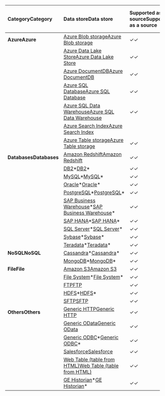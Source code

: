 | <span data-ttu-id="bb105-101">Category</span><span class="sxs-lookup"><span data-stu-id="bb105-101">Category</span></span> | <span data-ttu-id="bb105-102">Data store</span><span class="sxs-lookup"><span data-stu-id="bb105-102">Data store</span></span> | <span data-ttu-id="bb105-103">Supported as a source</span><span class="sxs-lookup"><span data-stu-id="bb105-103">Supported as a source</span></span> | <span data-ttu-id="bb105-104">Supported as a sink</span><span class="sxs-lookup"><span data-stu-id="bb105-104">Supported as a sink</span></span> |
|:--- |:--- |:--- |:--- |
| <span data-ttu-id="bb105-105">**Azure**</span><span class="sxs-lookup"><span data-stu-id="bb105-105">**Azure**</span></span> |[<span data-ttu-id="bb105-106">Azure Blob storage</span><span class="sxs-lookup"><span data-stu-id="bb105-106">Azure Blob storage</span></span>](../articles/data-factory/data-factory-azure-blob-connector.md) |<span data-ttu-id="bb105-107">✓</span><span class="sxs-lookup"><span data-stu-id="bb105-107">✓</span></span> |<span data-ttu-id="bb105-108">✓</span><span class="sxs-lookup"><span data-stu-id="bb105-108">✓</span></span> |
| &nbsp; |[<span data-ttu-id="bb105-109">Azure Data Lake Store</span><span class="sxs-lookup"><span data-stu-id="bb105-109">Azure Data Lake Store</span></span>](../articles/data-factory/data-factory-azure-datalake-connector.md) |<span data-ttu-id="bb105-110">✓</span><span class="sxs-lookup"><span data-stu-id="bb105-110">✓</span></span> |<span data-ttu-id="bb105-111">✓</span><span class="sxs-lookup"><span data-stu-id="bb105-111">✓</span></span> |
| &nbsp; |[<span data-ttu-id="bb105-112">Azure DocumentDB</span><span class="sxs-lookup"><span data-stu-id="bb105-112">Azure DocumentDB</span></span>](../articles/data-factory/data-factory-azure-documentdb-connector.md) |<span data-ttu-id="bb105-113">✓</span><span class="sxs-lookup"><span data-stu-id="bb105-113">✓</span></span> |<span data-ttu-id="bb105-114">✓</span><span class="sxs-lookup"><span data-stu-id="bb105-114">✓</span></span> |
| &nbsp; |[<span data-ttu-id="bb105-115">Azure SQL Database</span><span class="sxs-lookup"><span data-stu-id="bb105-115">Azure SQL Database</span></span>](../articles/data-factory/data-factory-azure-sql-connector.md) |<span data-ttu-id="bb105-116">✓</span><span class="sxs-lookup"><span data-stu-id="bb105-116">✓</span></span> |<span data-ttu-id="bb105-117">✓</span><span class="sxs-lookup"><span data-stu-id="bb105-117">✓</span></span> |
| &nbsp; |[<span data-ttu-id="bb105-118">Azure SQL Data Warehouse</span><span class="sxs-lookup"><span data-stu-id="bb105-118">Azure SQL Data Warehouse</span></span>](../articles/data-factory/data-factory-azure-sql-data-warehouse-connector.md) |<span data-ttu-id="bb105-119">✓</span><span class="sxs-lookup"><span data-stu-id="bb105-119">✓</span></span> |<span data-ttu-id="bb105-120">✓</span><span class="sxs-lookup"><span data-stu-id="bb105-120">✓</span></span> |
| &nbsp; |[<span data-ttu-id="bb105-121">Azure Search Index</span><span class="sxs-lookup"><span data-stu-id="bb105-121">Azure Search Index</span></span>](../articles/data-factory/data-factory-azure-search-connector.md) | |<span data-ttu-id="bb105-122">✓</span><span class="sxs-lookup"><span data-stu-id="bb105-122">✓</span></span> |
| &nbsp; |[<span data-ttu-id="bb105-123">Azure Table storage</span><span class="sxs-lookup"><span data-stu-id="bb105-123">Azure Table storage</span></span>](../articles/data-factory/data-factory-azure-table-connector.md) |<span data-ttu-id="bb105-124">✓</span><span class="sxs-lookup"><span data-stu-id="bb105-124">✓</span></span> |<span data-ttu-id="bb105-125">✓</span><span class="sxs-lookup"><span data-stu-id="bb105-125">✓</span></span> |
| <span data-ttu-id="bb105-126">**Databases**</span><span class="sxs-lookup"><span data-stu-id="bb105-126">**Databases**</span></span> |[<span data-ttu-id="bb105-127">Amazon Redshift</span><span class="sxs-lookup"><span data-stu-id="bb105-127">Amazon Redshift</span></span>](../articles/data-factory/data-factory-amazon-redshift-connector.md) |<span data-ttu-id="bb105-128">✓</span><span class="sxs-lookup"><span data-stu-id="bb105-128">✓</span></span> | |
| &nbsp; |<span data-ttu-id="bb105-129">[DB2](../articles/data-factory/data-factory-onprem-db2-connector.md)\*</span><span class="sxs-lookup"><span data-stu-id="bb105-129">[DB2](../articles/data-factory/data-factory-onprem-db2-connector.md)\*</span></span> |<span data-ttu-id="bb105-130">✓</span><span class="sxs-lookup"><span data-stu-id="bb105-130">✓</span></span> | |
| &nbsp; |<span data-ttu-id="bb105-131">[MySQL](../articles/data-factory/data-factory-onprem-mysql-connector.md)\*</span><span class="sxs-lookup"><span data-stu-id="bb105-131">[MySQL](../articles/data-factory/data-factory-onprem-mysql-connector.md)\*</span></span> |<span data-ttu-id="bb105-132">✓</span><span class="sxs-lookup"><span data-stu-id="bb105-132">✓</span></span> | |
| &nbsp; |<span data-ttu-id="bb105-133">[Oracle](../articles/data-factory/data-factory-onprem-oracle-connector.md)\*</span><span class="sxs-lookup"><span data-stu-id="bb105-133">[Oracle](../articles/data-factory/data-factory-onprem-oracle-connector.md)\*</span></span> |<span data-ttu-id="bb105-134">✓</span><span class="sxs-lookup"><span data-stu-id="bb105-134">✓</span></span> |<span data-ttu-id="bb105-135">✓</span><span class="sxs-lookup"><span data-stu-id="bb105-135">✓</span></span> |
| &nbsp; |<span data-ttu-id="bb105-136">[PostgreSQL](../articles/data-factory/data-factory-onprem-postgresql-connector.md)\*</span><span class="sxs-lookup"><span data-stu-id="bb105-136">[PostgreSQL](../articles/data-factory/data-factory-onprem-postgresql-connector.md)\*</span></span> |<span data-ttu-id="bb105-137">✓</span><span class="sxs-lookup"><span data-stu-id="bb105-137">✓</span></span> | |
| &nbsp; |<span data-ttu-id="bb105-138">[SAP Business Warehouse](../articles/data-factory/data-factory-sap-business-warehouse-connector.md)\*</span><span class="sxs-lookup"><span data-stu-id="bb105-138">[SAP Business Warehouse](../articles/data-factory/data-factory-sap-business-warehouse-connector.md)\*</span></span> |<span data-ttu-id="bb105-139">✓</span><span class="sxs-lookup"><span data-stu-id="bb105-139">✓</span></span> | |
| &nbsp; |<span data-ttu-id="bb105-140">[SAP HANA](../articles/data-factory/data-factory-sap-hana-connector.md)\*</span><span class="sxs-lookup"><span data-stu-id="bb105-140">[SAP HANA](../articles/data-factory/data-factory-sap-hana-connector.md)\*</span></span> |<span data-ttu-id="bb105-141">✓</span><span class="sxs-lookup"><span data-stu-id="bb105-141">✓</span></span> | |
| &nbsp; |<span data-ttu-id="bb105-142">[SQL Server](../articles/data-factory/data-factory-sqlserver-connector.md)\*</span><span class="sxs-lookup"><span data-stu-id="bb105-142">[SQL Server](../articles/data-factory/data-factory-sqlserver-connector.md)\*</span></span> |<span data-ttu-id="bb105-143">✓</span><span class="sxs-lookup"><span data-stu-id="bb105-143">✓</span></span> |<span data-ttu-id="bb105-144">✓</span><span class="sxs-lookup"><span data-stu-id="bb105-144">✓</span></span> |
| &nbsp; |<span data-ttu-id="bb105-145">[Sybase](../articles/data-factory/data-factory-onprem-sybase-connector.md)\*</span><span class="sxs-lookup"><span data-stu-id="bb105-145">[Sybase](../articles/data-factory/data-factory-onprem-sybase-connector.md)\*</span></span> |<span data-ttu-id="bb105-146">✓</span><span class="sxs-lookup"><span data-stu-id="bb105-146">✓</span></span> | |
| &nbsp; |<span data-ttu-id="bb105-147">[Teradata](../articles/data-factory/data-factory-onprem-teradata-connector.md)\*</span><span class="sxs-lookup"><span data-stu-id="bb105-147">[Teradata](../articles/data-factory/data-factory-onprem-teradata-connector.md)\*</span></span> |<span data-ttu-id="bb105-148">✓</span><span class="sxs-lookup"><span data-stu-id="bb105-148">✓</span></span> | |
| <span data-ttu-id="bb105-149">**NoSQL**</span><span class="sxs-lookup"><span data-stu-id="bb105-149">**NoSQL**</span></span> |<span data-ttu-id="bb105-150">[Cassandra](../articles/data-factory/data-factory-onprem-cassandra-connector.md)\*</span><span class="sxs-lookup"><span data-stu-id="bb105-150">[Cassandra](../articles/data-factory/data-factory-onprem-cassandra-connector.md)\*</span></span> |<span data-ttu-id="bb105-151">✓</span><span class="sxs-lookup"><span data-stu-id="bb105-151">✓</span></span> | |
| &nbsp; |<span data-ttu-id="bb105-152">[MongoDB](../articles/data-factory/data-factory-on-premises-mongodb-connector.md)\*</span><span class="sxs-lookup"><span data-stu-id="bb105-152">[MongoDB](../articles/data-factory/data-factory-on-premises-mongodb-connector.md)\*</span></span> |<span data-ttu-id="bb105-153">✓</span><span class="sxs-lookup"><span data-stu-id="bb105-153">✓</span></span> | |
| <span data-ttu-id="bb105-154">**File**</span><span class="sxs-lookup"><span data-stu-id="bb105-154">**File**</span></span> |[<span data-ttu-id="bb105-155">Amazon S3</span><span class="sxs-lookup"><span data-stu-id="bb105-155">Amazon S3</span></span>](../articles/data-factory/data-factory-amazon-simple-storage-service-connector.md) |<span data-ttu-id="bb105-156">✓</span><span class="sxs-lookup"><span data-stu-id="bb105-156">✓</span></span> | |
| &nbsp; |<span data-ttu-id="bb105-157">[File System](../articles/data-factory/data-factory-onprem-file-system-connector.md)\*</span><span class="sxs-lookup"><span data-stu-id="bb105-157">[File System](../articles/data-factory/data-factory-onprem-file-system-connector.md)\*</span></span> |<span data-ttu-id="bb105-158">✓</span><span class="sxs-lookup"><span data-stu-id="bb105-158">✓</span></span> |<span data-ttu-id="bb105-159">✓</span><span class="sxs-lookup"><span data-stu-id="bb105-159">✓</span></span> |
| &nbsp; |[<span data-ttu-id="bb105-160">FTP</span><span class="sxs-lookup"><span data-stu-id="bb105-160">FTP</span></span>](../articles/data-factory/data-factory-ftp-connector.md) |<span data-ttu-id="bb105-161">✓</span><span class="sxs-lookup"><span data-stu-id="bb105-161">✓</span></span> | |
| &nbsp; |<span data-ttu-id="bb105-162">[HDFS](../articles/data-factory/data-factory-hdfs-connector.md)\*</span><span class="sxs-lookup"><span data-stu-id="bb105-162">[HDFS](../articles/data-factory/data-factory-hdfs-connector.md)\*</span></span> |<span data-ttu-id="bb105-163">✓</span><span class="sxs-lookup"><span data-stu-id="bb105-163">✓</span></span> | |
| &nbsp; |[<span data-ttu-id="bb105-164">SFTP</span><span class="sxs-lookup"><span data-stu-id="bb105-164">SFTP</span></span>](../articles/data-factory/data-factory-sftp-connector.md) |<span data-ttu-id="bb105-165">✓</span><span class="sxs-lookup"><span data-stu-id="bb105-165">✓</span></span> | |
| <span data-ttu-id="bb105-166">**Others**</span><span class="sxs-lookup"><span data-stu-id="bb105-166">**Others**</span></span> |[<span data-ttu-id="bb105-167">Generic HTTP</span><span class="sxs-lookup"><span data-stu-id="bb105-167">Generic HTTP</span></span>](../articles/data-factory/data-factory-http-connector.md) |<span data-ttu-id="bb105-168">✓</span><span class="sxs-lookup"><span data-stu-id="bb105-168">✓</span></span> | |
| &nbsp; |[<span data-ttu-id="bb105-169">Generic OData</span><span class="sxs-lookup"><span data-stu-id="bb105-169">Generic OData</span></span>](../articles/data-factory/data-factory-odata-connector.md) |<span data-ttu-id="bb105-170">✓</span><span class="sxs-lookup"><span data-stu-id="bb105-170">✓</span></span> | |
| &nbsp; |<span data-ttu-id="bb105-171">[Generic ODBC](../articles/data-factory/data-factory-odbc-connector.md)\*</span><span class="sxs-lookup"><span data-stu-id="bb105-171">[Generic ODBC](../articles/data-factory/data-factory-odbc-connector.md)\*</span></span> |<span data-ttu-id="bb105-172">✓</span><span class="sxs-lookup"><span data-stu-id="bb105-172">✓</span></span> | |
| &nbsp; |[<span data-ttu-id="bb105-173">Salesforce</span><span class="sxs-lookup"><span data-stu-id="bb105-173">Salesforce</span></span>](../articles/data-factory/data-factory-salesforce-connector.md) |<span data-ttu-id="bb105-174">✓</span><span class="sxs-lookup"><span data-stu-id="bb105-174">✓</span></span> | |
| &nbsp; |[<span data-ttu-id="bb105-175">Web Table (table from HTML)</span><span class="sxs-lookup"><span data-stu-id="bb105-175">Web Table (table from HTML)</span></span>](../articles/data-factory/data-factory-web-table-connector.md) |<span data-ttu-id="bb105-176">✓</span><span class="sxs-lookup"><span data-stu-id="bb105-176">✓</span></span> | |
| &nbsp; |<span data-ttu-id="bb105-177">[GE Historian](../articles/data-factory/data-factory-odbc-connector.md#ge-historian-store)\*</span><span class="sxs-lookup"><span data-stu-id="bb105-177">[GE Historian](../articles/data-factory/data-factory-odbc-connector.md#ge-historian-store)\*</span></span> |<span data-ttu-id="bb105-178">✓</span><span class="sxs-lookup"><span data-stu-id="bb105-178">✓</span></span> | | |


